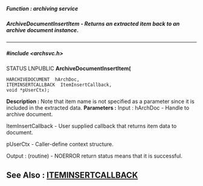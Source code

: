 ##### Function : archiving service
##### ArchiveDocumentInsertItem - Returns an extracted item back to an archive document instance.
---
##### #include <archsvc.h>
STATUS LNPUBLIC **ArchiveDocumentInsertItem(**

	HARCHIVEDOCUMENT  hArchDoc,
	ITEMINSERTCALLBACK  ItemInsertCallback,
	void *pUserCtx);
**Description :**
Note that item name is not specified as a parameter since it is included in the 
extracted data.
**Parameters :**
Input :
hArchDoc  -  Handle to archive document.

ItemInsertCallback  -  User supplied callback that returns item data to document.

pUserCtx  -  Caller-define context structure.

Output :
(routine)  -  NOERROR return status means that it is successful.


**See Also :**
[ITEMINSERTCALLBACK](D:/md_files/ITEMINSERTCALLBACK.md)
---
